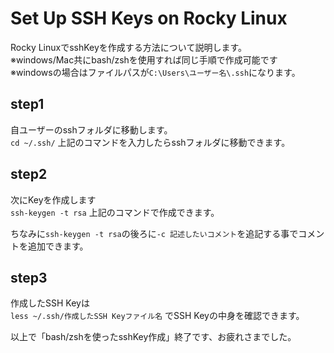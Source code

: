 # Set Up SSH Keys on Rocky Linux
Rocky LinuxでsshKeyを作成する方法について説明します。<br>
※windows/Mac共にbash/zshを使用すれば同じ手順で作成可能です<br>
※windowsの場合はファイルパスが`C:\Users\ユーザー名\.ssh`になります。<br>

## step1
自ユーザーのsshフォルダに移動します。<br>
`cd ~/.ssh/`
上記のコマンドを入力したらsshフォルダに移動できます。

## step2
次にKeyを作成します  
`ssh-keygen -t rsa`
上記のコマンドで作成できます。<br>

ちなみに`ssh-keygen -t rsa`の後ろに`-c 記述したいコメント`を追記する事でコメントを追加できます。

## step3
作成したSSH Keyは<br>
`less ~/.ssh/作成したSSH Keyファイル名`
でSSH Keyの中身を確認できます。<br>

以上で「bash/zshを使ったsshKey作成」終了です、お疲れさまでした。
